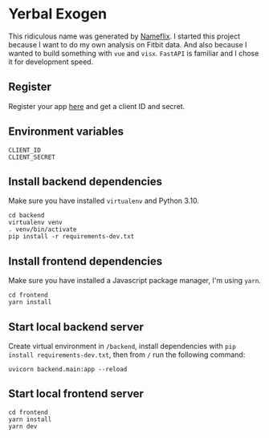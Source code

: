 # Yerbal Exogen
This ridiculous name was generated by [Nameflix](https://namelix.com/). I started this project because I want to do my own analysis on Fitbit data. And also because I wanted to build something with `vue` and `visx`. `FastAPI` is familiar and I chose it for development speed.

## Register
Register your app [here](https://dev.fitbit.com/apps) and get a client ID and secret.

## Environment variables
```
CLIENT_ID
CLIENT_SECRET
```

## Install backend dependencies
Make sure you have installed `virtualenv` and Python 3.10.
```
cd backend
virtualenv venv
. venv/bin/activate
pip install -r requirements-dev.txt
```

## Install frontend dependencies
Make sure you have installed a Javascript package manager, I'm using `yarn`.
```
cd frontend
yarn install
```

## Start local backend server
Create virtual environment in `/backend`, install dependencies with `pip install requirements-dev.txt`, then from `/` run the following command:
```
uvicorn backend.main:app --reload
```

## Start local frontend server
```
cd frontend
yarn install
yarn dev
```
